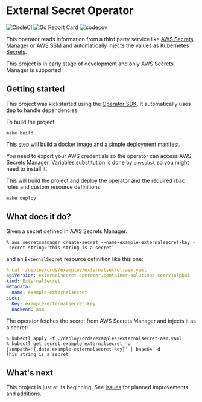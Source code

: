 # External Secret Operator
[![CircleCI](https://circleci.com/gh/ContainerSolutions/externalsecret-operator.svg?style=svg)](https://circleci.com/gh/ContainerSolutions/externalsecret-operator) [![Go Report Card](https://goreportcard.com/badge/github.com/ContainerSolutions/externalsecret-operator)](https://goreportcard.com/report/github.com/ContainerSolutions/externalsecret-operator) [![codecov](https://codecov.io/gh/ContainerSolutions/externalsecret-operator/branch/master/graph/badge.svg)](https://codecov.io/gh/ContainerSolutions/externalsecret-operator)

This operator reads information from a third party service
like [AWS Secrets Manager](https://aws.amazon.com/secrets-manager/) or [AWS SSM](https://docs.aws.amazon.com/systems-manager/latest/userguide/systems-manager-paramstore.html) and automatically injects the values as [Kubernetes Secrets](https://kubernetes.io/docs/concepts/configuration/secret/).

This project is in early stage of development and only AWS Secrets Manager is
supported.

## Getting started

This project was kickstarted using the [Operator
SDK](https://github.com/operator-framework/operator-sdk). It automatically
uses [dep](https://github.com/golang/dep) to handle dependencies.

To build the project:

```shell
make build
```

This step will build a docker image and a simple deployment manifest.

You need to export your AWS credentials so the operator can access AWS
Secrets Manager. Variables substitution is done by [`envsubst`](https://www.gnu.org/software/gettext/manual/html_node/envsubst-Invocation.html) so you might need to install it.

This will build the project and deploy the operator and the required rbac roles
and custom resource definitions:


```shell
make deploy
```

## What does it do?

Given a secret defined in AWS Secrets Manager:

```shell
% aws secretsmanager create-secret --name=example-externalsecret-key --secret-string='this string is a secret'
```

and an `ExternalSecret` resource definition like this one:

```yaml
% cat ./deploy/crds/examples/externalsecret-asm.yaml
apiVersion: externalsecret-operator.container-solutions.com/v1alpha1
kind: ExternalSecret
metadata:
  name: example-externalsecret
spec:
  Key: example-externalsecret-key
  Backend: asm
```

The operator fetches the secret from AWS Secrets Manager and injects it as a
secret:

```shell
% kubectl apply -f ./deploy/crds/examples/externalsecret-asm.yaml
% kubectl get secret example-externalsecret -o jsonpath='{.data.example-externalsecret-key}' | base64 -d
this string is a secret
```

## What's next

This project is just at its beginning. See
[Issues](https://github.com/ContainerSolutions/externalsecret-operator/issues)
for planned improvements and additions.

